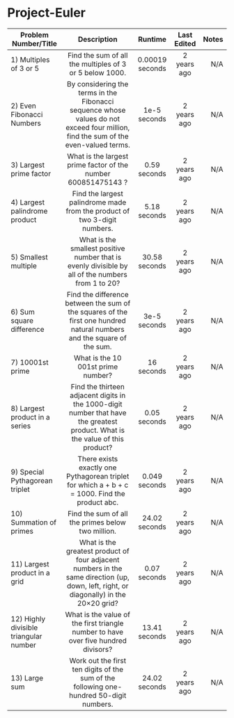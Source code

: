 # Project-Euler

| Problem Number/Title | Description | Runtime | Last Edited | Notes |
| ------------- |:-------------:| :-------------:| :-------------:| --:|
| 1) Multiples of 3 or 5  | Find the sum of all the multiples of 3 or 5 below 1000. | 0.00019 seconds | 2 years ago | N/A |
| 2) Even Fibonacci Numbers  | By considering the terms in the Fibonacci sequence whose values do not exceed four million, find the sum of the even-valued terms. | 1e-5 seconds | 2 years ago | N/A |
| 3) Largest prime factor | What is the largest prime factor of the number 600851475143 ? | 0.59 seconds | 2 years ago | N/A |
| 4) Largest palindrome product | Find the largest palindrome made from the product of two 3-digit numbers. | 5.18 seconds | 2 years ago | N/A |
| 5) Smallest multiple | What is the smallest positive number that is evenly divisible by all of the numbers from 1 to 20? | 30.58 seconds | 2 years ago | N/A |
| 6) Sum square difference  | Find the difference between the sum of the squares of the first one hundred natural numbers and the square of the sum. | 3e-5 seconds | 2 years ago | N/A |
| 7) 10001st prime | What is the 10 001st prime number? | 16 seconds | 2 years ago | N/A |
| 8) Largest product in a series | Find the thirteen adjacent digits in the 1000-digit number that have the greatest product. What is the value of this product? | 0.05 seconds | 2 years ago | N/A |
| 9) Special Pythagorean triplet | There exists exactly one Pythagorean triplet for which a + b + c = 1000. Find the product abc. | 0.049 seconds | 2 years ago | N/A |
| 10) Summation of primes | Find the sum of all the primes below two million. | 24.02 seconds | 2 years ago | N/A |
| 11) Largest product in a grid | What is the greatest product of four adjacent numbers in the same direction (up, down, left, right, or diagonally) in the 20×20 grid? | 0.07 seconds | 2 years ago | N/A |
| 12) Highly divisible triangular number | What is the value of the first triangle number to have over five hundred divisors? | 13.41 seconds | 2 years ago | N/A |
| 13) Large sum | Work out the first ten digits of the sum of the following one-hundred 50-digit numbers. | 24.02 seconds | 2 years ago | N/A |
